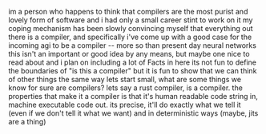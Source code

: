 im a person who happens to think that compilers are the most purist and lovely form of software and i had only a small career stint to work on it
my coping mechanism has been slowly convincing myself that everything out there is a compiler, and specifically i've come up with a good case for the incoming agi to be a compiler -- more so than present day neural networks
this isn't an important or good idea by any means, but maybe one nice to read about and i plan on including a lot of Facts in here
its not fun to define the boundaries of "is this a compiler" but it is fun to show that we can think of other things the same way
lets start small, what are some things we know for sure are compilers? lets say a rust compiler, is a compiler. the properties that make it a compiler is that it's human readable code string in, machine executable code out.
its precise, it'll do exactly what we tell it (even if we don't tell it what we want) and in deterministic ways (maybe, jits are a thing)
